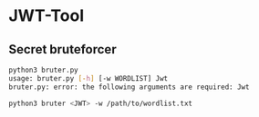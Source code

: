 # JWT-Tool

## Secret bruteforcer

```bash 
python3 bruter.py 
usage: bruter.py [-h] [-w WORDLIST] Jwt
bruter.py: error: the following arguments are required: Jwt
```

```bash
python3 bruter <JWT> -w /path/to/wordlist.txt
```
